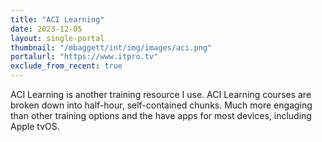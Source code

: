 ```yaml
---
title: "ACI Learning"
date: 2023-12-05
layout: single-portal
thumbnail: "/mbaggett/int/img/images/aci.png"
portalurl: "https://www.itpro.tv"
exclude_from_recent: true
---
```

ACI Learning is another training resource I use. ACI Learning courses are broken down into half-hour, self-contained chunks. Much more engaging than other training options and the have apps for most devices, including Apple tvOS.
